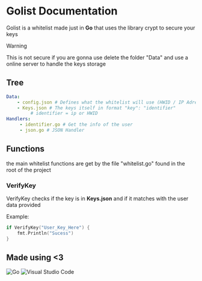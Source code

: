 # Golist Documentation
Golist is a whitelist made just in **Go** that uses the library crypt to secure your keys
> [!WARNING]
> This is not  secure if you are gonna use delete the folder "Data" and use a online server to handle the keys storage

## Tree
```YAML
Data:
    - config.json # Defines what the whitelist will use (HWID / IP Adress)
    - Keys.json # The keys itself in format "key": "identifier"
         # identifier = ip or HWID
Handlers:
     - identifier.go # Get the info of the user
     - json.go # JSON Handler
```

## Functions
the main whitelist functions are get by the file "whitelist.go" found in the root of the project
### VerifyKey
VerifyKey checks if the key is in **Keys.json** and if it matches with the user data provided

Example:
```go
if VerifyKey("User_Key_Here") {
    fmt.Println("Sucess")
}
```
## Made using <3
![Go](https://img.shields.io/badge/golang-%2300ADD8.svg?style=for-the-badge&logo=go&logoColor=white) ![Visual Studio Code](https://img.shields.io/badge/Visual%20Studio%20Code-0078d7.svg?style=for-the-badge&logo=visual-studio-code&logoColor=white)

